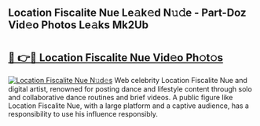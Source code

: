 ## Location Fiscalite Nue Le𝚊k𝚎d N𝚞𝚍e - Part-Doz Vid𝚎o Photos Le𝚊ks Mk2Ub

# <h2><a href="http://fb055cd.evod.top/?m=Location+Fiscalite+Nue">🔗 👉🔴 Location Fiscalite Nue Vid𝚎o Ph𝚘t𝚘s</a></h2>

[![Location Fiscalite Nue N𝚞d𝚎s](https://i.imgur.com/8V9OHl7.gif)](http://fb055cd.evod.top/?m=Location+Fiscalite+Nue)
Web celebrity Location Fiscalite Nue and digital artist, renowned for posting dance and lifestyle content through solo and collaborative dance routines and brief videos. A public figure like Location Fiscalite Nue, with a large platform and a captive audience, has a responsibility to use his influence responsibly. 
